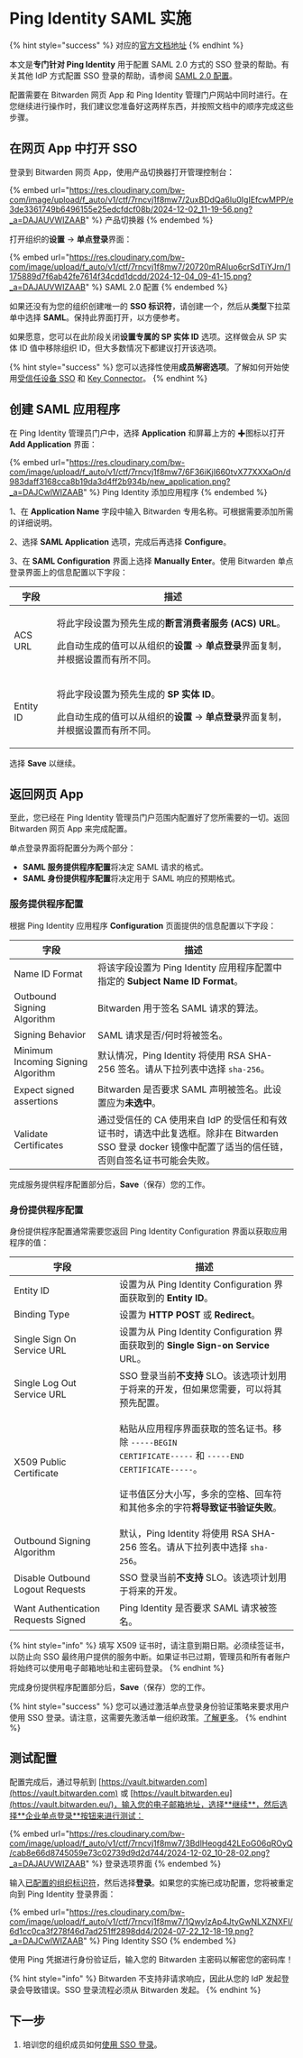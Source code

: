 # Ping Identity SAML 实施

{% hint style="success" %}
对应的[官方文档地址](https://bitwarden.com/help/ping-identity-saml-implementation/)
{% endhint %}

本文是**专门针对 Ping Identity** 用于配置 SAML 2.0 方式的 SSO 登录的帮助。有关其他 IdP 方式配置 SSO 登录的帮助，请参阅 [SAML 2.0 配置](../../../login-with-sso/saml-2.0-configuration.md)。

配置需要在 Bitwarden 网页 App 和 Ping Identity 管理门户网站中同时进行。在您继续进行操作时，我们建议您准备好这两样东西，并按照文档中的顺序完成这些步骤。

## 在网页 App 中打开 SSO <a href="#open-sso-in-the-web-app" id="open-sso-in-the-web-app"></a>

登录到 Bitwarden 网页 App，使用产品切换器打开管理控制台：

{% embed url="https://res.cloudinary.com/bw-com/image/upload/f_auto/v1/ctf/7rncvj1f8mw7/2uxBDdQa6lu0IgIEfcwMPP/e3de3361749b6496155e25edcfdcf08b/2024-12-02_11-19-56.png?_a=DAJAUVWIZAAB" %}
产品切换器
{% endembed %}

打开组织的**设置** → **单点登录**界面：

{% embed url="https://res.cloudinary.com/bw-com/image/upload/f_auto/v1/ctf/7rncvj1f8mw7/20720mRAluo6crSdTiYJrn/1175889d7f6ab42fe7614f34cdd1dcdd/2024-12-04_09-41-15.png?_a=DAJAUVWIZAAB" %}
SAML 2.0 配置
{% endembed %}

如果还没有为您的组织创建唯一的 **SSO 标识符**，请创建一个，然后从**类型**下拉菜单中选择 **SAML**。保持此界面打开，以方便参考。

如果愿意，您可以在此阶段关闭**设置专属的 SP 实体 ID** 选项。这样做会从 SP 实体 ID 值中移除组织 ID，但大多数情况下都建议打开该选项。

{% hint style="success" %}
您可以选择性使用**成员解密选项**。了解如何开始使用[受信任设备 SSO](../trusted-devices/about-trusted-devices.md) 和 [Key Connector](../../../login-with-sso/about-key-connector.md)。
{% endhint %}

## 创建 SAML 应用程序 <a href="#create-saml-app" id="create-saml-app"></a>

在 Ping Identity 管理员门户中，选择 **Application** 和屏幕上方的 ✚图标以打开 **Add Application** 界面：

{% embed url="https://res.cloudinary.com/bw-com/image/upload/f_auto/v1/ctf/7rncvj1f8mw7/6F36iKjI660tvX77XXXaOn/d983daff3168cca8b19da3d4ff2b934b/new_application.png?_a=DAJCwlWIZAAB" %}
Ping Identity 添加应用程序
{% endembed %}

1、在 **Application Name** 字段中输入 Bitwarden 专用名称。可根据需要添加所需的详细说明。

2、选择 **SAML Application** 选项，完成后再选择 **Configure**。

3、在 **SAML Configuration** 界面上选择 **Manually Enter**。使用 Bitwarden 单点登录界面上的信息配置以下字段：

| 字段        | 描述                                                                                                                                           |
| --------- | -------------------------------------------------------------------------------------------------------------------------------------------- |
| ACS URL   | <p>将此字段设置为预先生成的<strong>断言消费者服务 (ACS) URL</strong>。</p><p></p><p>此自动生成的值可以从组织的<strong>设置</strong> → <strong>单点登录</strong>界面复制，并根据设置而有所不同。</p> |
| Entity ID | <p>将此字段设置为预先生成的 <strong>SP 实体 ID</strong>。</p><p></p><p>此自动生成的值可以从组织的<strong>设置</strong> → <strong>单点登录</strong>界面复制，并根据设置而有所不同。</p>         |

选择 **Save** 以继续。

## 返回网页 App <a href="#back-to-the-web-app" id="back-to-the-web-app"></a>

至此，您已经在 Ping Identity 管理员门户范围内配置好了您所需要的一切。返回 Bitwarden 网页 App 来完成配置。

单点登录界面将配置分为两个部分：

* **SAML 服务提供程序配置**将决定 SAML 请求的格式。
* **SAML 身份提供程序配置**将决定用于 SAML 响应的预期格式。

### 服务提供程序配置 <a href="#service-provider-configuration" id="service-provider-configuration"></a>

根据 Ping Identity 应用程序 **Configuration** 页面提供的信息配置以下字段：

| 字段                                 | 描述                                                                                           |
| ---------------------------------- | -------------------------------------------------------------------------------------------- |
| Name ID Format                     | 将该字段设置为 Ping Identity 应用程序配置中指定的 **Subject Name ID** **Format**。                             |
| Outbound Signing Algorithm         | Bitwarden 用于签名 SAML 请求的算法。                                                                   |
| Signing Behavior                   | SAML 请求是否/何时将被签名。                                                                            |
| Minimum Incoming Signing Algorithm | 默认情况，Ping Identity 将使用 RSA SHA-256 签名。请从下拉列表中选择 `sha-256`。                                   |
| Expect signed assertions           | Bitwarden 是否要求 SAML 声明被签名。此设置应为**未选中**。                                                      |
| Validate Certificates              | 通过受信任的 CA 使用来自 IdP 的受信任和有效证书时，请选中此复选框。除非在 Bitwarden SSO 登录 docker 镜像中配置了适当的信任链，否则自签名证书可能会失败。 |

完成服务提供程序配置部分后，**Save**（保存）您的工作。

### 身份提供程序配置 <a href="#identity-provider-configuration" id="identity-provider-configuration"></a>

身份提供程序配置通常需要您返回 Ping Identity Configuration 界面以获取应用程序的值：

| 字段                                  | 描述                                                                                                                                                                          |
| ----------------------------------- | --------------------------------------------------------------------------------------------------------------------------------------------------------------------------- |
| Entity ID                           | 设置为从 Ping Identity Configuration 界面获取到的 **Entity ID**。                                                                                                                      |
| Binding Type                        | 设置为 **HTTP POST** 或 **Redirect**。                                                                                                                                           |
| Single Sign On Service URL          | 设置为从 Ping Identity Configuration 界面获取到的 **Single Sign-on Service** URL。                                                                                                     |
| Single Log Out Service URL          | SSO 登录当前**不支持** SLO。该选项计划用于将来的开发，但如果您需要，可以将其预先配置。                                                                                                                           |
| X509 Public Certificate             | <p>粘贴从应用程序界面获取的签名证书。移除 <code>-----BEGIN CERTIFICATE-----</code>  和 <code>-----END CERTIFICATE-----</code>。<br><br>证书值区分大小写，多余的空格、回车符和其他多余的字符<strong>将导致证书验证失败</strong>。</p> |
| Outbound Signing Algorithm          | 默认，Ping Identity 将使用 RSA SHA-256 签名。请从下拉列表中选择 `sha-256`。                                                                                                                    |
| Disable Outbound Logout Requests    | SSO 登录当前**不支持** SLO。该选项计划用于将来的开发。                                                                                                                                           |
| Want Authentication Requests Signed | Ping Identity 是否要求 SAML 请求被签名。                                                                                                                                              |

{% hint style="info" %}
填写 X509 证书时，请注意到期日期。必须续签证书，以防止向 SSO 最终用户提供的服务中断。如果证书已过期，管理员和所有者账户将始终可以使用电子邮箱地址和主密码登录。
{% endhint %}

完成身份提供程序配置部分后，**Save**（保存）您的工作。

{% hint style="success" %}
您可以通过激活单点登录身份验证策略来要求用户使用 SSO 登录。请注意，这需要先激活单一组织政策。[了解更多](../../../organizations/enterprise-policies.md)。
{% endhint %}

## 测试配置 <a href="#test-the-configuration" id="test-the-configuration"></a>

配置完成后，通过导航到 [https://vault.bitwarden.com](https://vault.bitwarden.com) 或 [https://vault.bitwarden.eu](https://vault.bitwarden.eu/)，输入您的电子邮箱地址，选择**继续**，然后选择**企业单点登录**按钮来进行测试：

{% embed url="https://res.cloudinary.com/bw-com/image/upload/f_auto/v1/ctf/7rncvj1f8mw7/3BdlHeogd42LEoG06qROyQ/cab8e66d8745059e73c02739d9d2d744/2024-12-02_10-28-02.png?_a=DAJAUVWIZAAB" %}
登录选项界面
{% endembed %}

输入[已配置的组织标识符](../../../login-with-sso/saml-2.0-configuration.md#step-1-enabling-login-with-sso)，然后选择**登录**。如果您的实施已成功配置，您将被重定向到 Ping Identity 登录界面：

{% embed url="https://res.cloudinary.com/bw-com/image/upload/f_auto/v1/ctf/7rncvj1f8mw7/1QwyIzAp4JtyGwNLXZNXFI/6d1cc0ca3f278f46d7ad251ff2898dd4/2024-07-22_12-18-19.png?_a=DAJCwlWIZAAB" %}
Ping Identity SSO
{% endembed %}

使用 Ping 凭据进行身份验证后，输入您的 Bitwarden 主密码以解密您的密码库！

{% hint style="info" %}
Bitwarden 不支持非请求响应，因此从您的 IdP 发起登录会导致错误。SSO 登录流程必须从 Bitwarden 发起。
{% endhint %}

## 下一步 <a href="#next-steps" id="next-steps"></a>

1. 培训您的组织成员如何[使用 SSO 登录](../../../account/log-in-and-unlock/using-single-sign-on/using-login-with-sso.md)。
